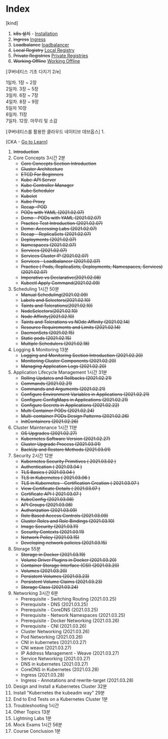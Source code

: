 # Index
[kind]
1. ~~k8s 설치~~ - [Installation](./installation/README.md) 
2. ~~Ingress~~ [Ingress](./management/ingress.md)
3. ~~Loadbalance~~ [loadbalancer](./management/loadbalancer.md)
4. ~~Local Registry~~ [Local Registry](./management/localRegistry.md)
5. ~~Private Registries~~ [Private Registries](./management/privateRegistries.md)
6. ~~Working Offline~~ [Working Offline](./management/workingOffline.md)

[쿠버네티스 기초 다지기 2/e]

1일차. 1장 ~ 2장  
2일차. 3장 ~ 5장  
3일차. 6장 ~ 7장  
4일차. 8장 ~ 9장  
5일차 10장  
6일차. 11장  
7일차. 12장. 마무리 및 소감

[쿠버네티스를 활용한 클라우드 네이티브 데브옵스]
1. 

[CKA - [Go to Learn](https://www.udemy.com/course/certified-kubernetes-administrator-with-practice-tests)]
1. ~~Introduction~~
2. Core Concepts 3시간 2분
   * ~~Core Concepts Section Introduction~~
   * ~~Cluster Architecture~~
   * ~~ETCD For Beginners~~
   * ~~Kube-API Server~~
   * ~~Kube Controller Manager~~
   * ~~Kube Scheduler~~
   * ~~Kubelet~~
   * ~~Kube Proxy~~
   * ~~Recap -POD~~
   * ~~PODs with YAML (2021.02.07)~~
   * ~~Demo - PODs with YAML (2021.02.07)~~
   * ~~Practice Test Introduction (2021.02.07)~~
   * ~~Demo: Accessing Labs (2021.02.07)~~
   * ~~Recap - ReplicaSets (2021.02.07)~~
   * ~~Deployments (2021.02.07)~~
   * ~~Namespaces (2021.02.07)~~
   * ~~Services (2021.02.07)~~
   * ~~Services Cluster IP (2021.02.07)~~
   * ~~Services - Loadbalancer (2021.02.07)~~
   * ~~Practice ( Pods, ReplicaSets, Deployments, Namespaces, Services) (2021.02.07)~~
   * ~~Imperative vs Declarative(2021.02.08)~~
   * ~~Kubectl Apply Command(2021.02.09)~~
3. Scheduling 1시간 50분
   * ~~Manual Scheduling(2021.02.09)~~
   * ~~Labels and Selectors(2021.02.10)~~
   * ~~Taints and Tolerations(2021.02.10)~~
   * ~~NodeSelectors(2021.02.10)~~
   * ~~Node Affinity(2021.02.10)~~
   * ~~Taints and Tolerations vs NOde Affinity (2021.02.14)~~
   * ~~Resource Requirements and Limits (2021.02.14)~~
   * ~~DaemonSets (2021.02.15)~~
   * ~~Static pods (2021.02.15)~~
   * ~~Multiple Schedulers (2021.02.18)~~
4. Logging & Monitoring 13분 
   * ~~Logging and Monitoring Section Introduction (2021.02.20)~~
   * ~~Monitoring Cluster Components (2021.02.20)~~
   * ~~Managing Application Logs (2021.02.20)~~
5. Application Lifecycle Management 1시간 31분
   * ~~Rolling Updates and Rollbacks (2021.02.21)~~
   * ~~Commands (2021.02.21)~~
   * ~~Commands and Arguments (2021.02.21)~~
   * ~~Configure Environment Variables in Applications (2021.02.21)~~
   * ~~Configure ConfigMaps in Applications (2021.02.21)~~
   * ~~Configure Secrets in Applications (2021.02.22)~~
   * ~~Multi Container PODs (2021.02.24)~~
   * ~~Multi-container PODs Design Patterns (2021.02.26)~~
   * ~~InitContainers (2021.02.26)~~
6. Cluster Maintenance 1시간 11분
   * ~~OS Upgrades (2021.02.27)~~
   * ~~Kubernetes Software Version (2021.02.27)~~
   * ~~Cluster Upgrade Process (2021.03.01)~~
   * ~~BackUp and Restore Methods (2021.03.01)~~
7. Security 2시간 12분
   * ~~Kubernetes Security Primitives ( 2021.03.02 )~~
   * ~~Authentication ( 2021.03.04 )~~
   * ~~TLS Basics  ( 2021.03.04 )~~
   * ~~TLS in Kubernetes  ( 2021.03.06 )~~
   * ~~TLS in Kubernetes - Certification Creation  ( 2021.03.07 )~~
   * ~~View Certificate Details  ( 2021.03.07 )~~
   * ~~Certificate API  ( 2021.03.07 )~~
   * ~~KubeConfig (2021.03.08)~~
   * ~~API Groups (2021.03.08)~~
   * ~~Authorization (2021.03.09)~~
   * ~~Role Based Access Controls (2021.03.09)~~
   * ~~Cluster Roles and Role Bindings (2021.03.10)~~
   * ~~Image Security (2021.03.11)~~
   * ~~Security Contexts (2021.03.11)~~
   * ~~Network Policy (2021.03.15)~~
   * ~~Developing network policies (2021.03.15)~~
8. Storage 55분
   * ~~Storage in Docker (2021.03.19)~~
   * ~~Volume Driver Plugins in Docker (2021.03.20)~~
   * ~~Container Storage Interface (CSI) (2021.03.20)~~
   * ~~Volumes (2021.03.20)~~
   * ~~Persistent Volumes (2021.03.23)~~
   * ~~Persistent Volume Claims (2021.03.23)~~
   * ~~Storage Class (2021.03.24)~~
9. Networking 3시간 6분
   * Prerequisite - Switching Routing (2021.03.25)
   * Prerequisite - DNS (2021.03.25)
   * Prerequisite - CoreDNS (2021.03.25)
   * Prerequisite - Network Namespaces (2021.03.25)
   * Prerequisite - Docker Networking (2021.03.26)
   * Prerequisite - CNI (2021.03.26)
   * Cluster Networking (2021.03.26)
   * Pod Networking (2021.03.26)
   * CNI in kubernetes (2021.03.27)
   * CNI weave (2021.03.27)
   * IP Address Management - Weave (2021.03.27)
   * Service Networking (2021.03.27)
   * DNS in kubernetes (2021.03.27)
   * CoreDNS in Kubernetes (2021.03.28)
   * Ingress (2021.03.28)
   * Ingress - Annotations and rewrite-target (2021.03.28)
10. Design and Install a Kubernetes Cluster 32분
11. Install "Kubernetes the kubeadm way" 29분
12. End to End Tests on a Kubernetes Cluster 1분
13. Troubleshooting 1시간
14. Other Topics 13분
15. Lightning Labs 1분
16. Mock Exams 1시간 56분
17. Course Conclusion 1분
